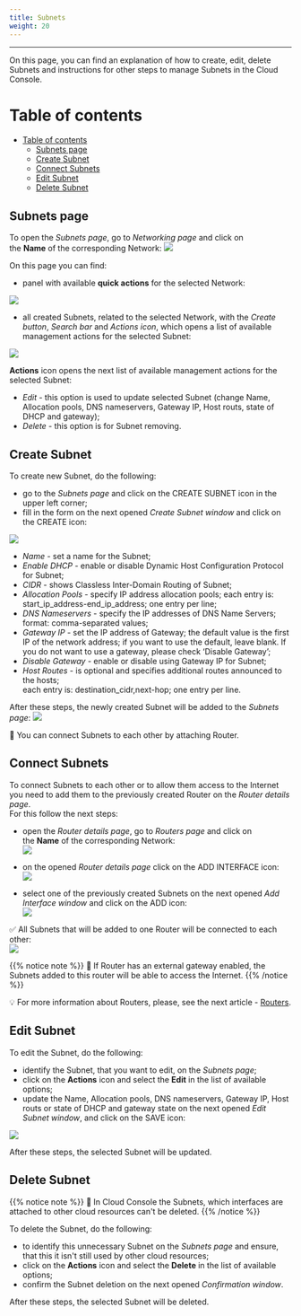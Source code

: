 ```yaml
---
title: Subnets
weight: 20
---
```

___
On this page, you can find an explanation of how to create, edit, delete Subnets and instructions for other steps to manage Subnets in the Cloud Console.

# Table of contents
- [Table of contents](#table-of-contents)
  - [Subnets page](#subnets-page)
  - [Create Subnet](#create-subnet)
  - [Connect Subnets](#connect-subnets)
  - [Edit Subnet](#edit-subnet)
  - [Delete Subnet](#delete-subnet)

## Subnets page
To open the *Subnets page*, go to *Networking page* and click on the **Name** of the corresponding Network:
![](../../../assets/images/networks/4.png?classes=border,shadow) 

On this page you can find:
- panel with available **quick actions** for the selected Network:
 
![](../../../assets/images/networks/net-14.png?width=25pc&classes=border,shadow)  

- all created Subnets, related to the selected Network, with the *Create button*, *Search bar* and *Actions icon*, which opens a list of available management actions for the selected Subnet:

![](../../../assets/images/networks/7.png?classes=border,shadow) 

**Actions** icon opens the next list of available management actions for the selected Subnet:
- *Edit* - this option is used to update selected Subnet (change Name, Allocation pools, DNS nameservers, Gateway IP, Host routs, state of DHCP and gateway); 
- *Delete* - this option is for Subnet removing.

## Create Subnet

To create new Subnet, do the following:
- go to the *Subnets page* and click on the CREATE SUBNET icon in the upper left corner;
- fill in the form on the next opened *Create Subnet* *window* and click on the CREATE icon:

![](../../../assets/images/networks/6.png?width=35pc&classes=border,shadow)
  - *Name* - set a name for the Subnet;
  - *Enable DHCP* - enable or disable Dynamic Host Configuration Protocol for Subnet;
  - *CIDR* - shows Classless Inter-Domain Routing of Subnet;
  - *Allocation Pools* - specify IP address allocation pools; each entry is: start_ip_address-end_ip_address; one entry per line;
  - *DNS Nameservers* - specify the IP addresses of DNS Name Servers; format: comma-separated values;
  - *Gateway IP* - set the IP address of Gateway; the default value is the first IP of the network address; if you want to use the default, leave blank. If you do not want to use a gateway, please check ‘Disable Gateway’;
  - *Disable Gateway* - enable or disable using Gateway IP for Subnet;
  - *Host Routes* - is optional and specifies additional routes announced to the hosts;  
  each entry is: destination_cidr,next-hop; one entry per line.

After these steps, the newly created Subnet will be added to the *Subnets page*:
![](../../../assets/images/networks/16.png?classes=border,shadow) 

📝 You can connect Subnets to each other by attaching Router.   

## Connect Subnets 
To connect Subnets to each other or to allow them access to the Internet you need to add them to the previously created Router on the *Router details page*.  
For this follow the next steps:   

- open the *Router details page*, go to *Routers page* and click on the **Name** of the corresponding Network:  
![](../../../assets/images/routers/4.png?classes=border,shadow) 

- on the opened *Router details page* click on the ADD INTERFACE icon:  
![](../../../assets/images/networks/17.png?classes=border,shadow) 

- select one of the previously created Subnets on the next opened *Add Interface window* and click on the ADD icon:  
![](../../../assets/images/networks/18.png?width=35pc&classes=border,shadow) 

✅ All Subnets that will be added to one Router will be connected to each other:   
![](../../../assets/images/networks/19.png?classes=border,shadow) 

{{% notice note %}}
📌 If Router has an external gateway enabled, the Subnets added to this router will be able to access the Internet.
{{% /notice %}} 

💡 For more information about Routers, please, see the next article - [Routers](https://docs.ventuscloud.eu/products/networking/routers/).  

## Edit Subnet
To edit the Subnet, do the following:
- identify the Subnet, that you want to edit, on the *Subnets page*;
- click on the **Actions** icon and select the **Edit** in the list of available options;
- update the Name, Allocation pools, DNS nameservers, Gateway IP, Host routs or state of DHCP and gateway state on the next opened *Edit Subnet window*, and click on the SAVE icon:

![](../../../assets/images/networks/8.png?width=35pc&classes=border,shadow)

After these steps, the selected Subnet will be updated.

## Delete Subnet

{{% notice note %}}
📌 In Cloud Console the Subnets, which interfaces are attached to other cloud resources can't be deleted.
{{% /notice %}}

To delete the Subnet, do the following:
- to identify this unnecessary Subnet on the *Subnets page* and ensure, that this it isn't still used by other cloud resources;
- click on the **Actions** icon and select the **Delete** in the list of available options;
- confirm the Subnet deletion on the next opened *Confirmation window*.  

After these steps, the selected Subnet will be deleted.   